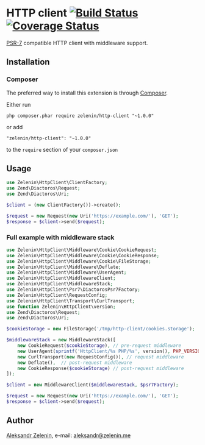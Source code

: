 # HTTP client [![Build Status](https://travis-ci.org/zelenin/http-client.svg?branch=master)](https://travis-ci.org/zelenin/http-client) [![Coverage Status](https://coveralls.io/repos/github/zelenin/http-client/badge.svg?branch=master)](https://coveralls.io/github/zelenin/http-client?branch=master)

[PSR-7](http://www.php-fig.org/psr/psr-7/) compatible HTTP client with middleware support.

## Installation

### Composer

The preferred way to install this extension is through [Composer](http://getcomposer.org/).

Either run

```
php composer.phar require zelenin/http-client "~1.0.0"
```

or add

```
"zelenin/http-client": "~1.0.0"
```

to the ```require``` section of your ```composer.json```

## Usage

```php
use Zelenin\HttpClient\ClientFactory;
use Zend\Diactoros\Request;
use Zend\Diactoros\Uri;

$client = (new ClientFactory())->create();

$request = new Request(new Uri('https://example.com/'), 'GET');
$response = $client->send($request);
```

### Full example with middleware stack

```php
use Zelenin\HttpClient\Middleware\Cookie\CookieRequest;
use Zelenin\HttpClient\Middleware\Cookie\CookieResponse;
use Zelenin\HttpClient\Middleware\Cookie\FileStorage;
use Zelenin\HttpClient\Middleware\Deflate;
use Zelenin\HttpClient\Middleware\UserAgent;
use Zelenin\HttpClient\MiddlewareClient;
use Zelenin\HttpClient\MiddlewareStack;
use Zelenin\HttpClient\Psr7\DiactorosPsr7Factory;
use Zelenin\HttpClient\RequestConfig;
use Zelenin\HttpClient\Transport\CurlTransport;
use function Zelenin\HttpClient\version;
use Zend\Diactoros\Request;
use Zend\Diactoros\Uri;

$cookieStorage = new FileStorage('/tmp/http-client/cookies.storage');

$middlewareStack = new MiddlewareStack([
    new CookieRequest($cookieStorage), // pre-request middleware
    new UserAgent(sprintf('HttpClient/%s PHP/%s', version(), PHP_VERSION)), // pre-request middleware
    new CurlTransport(new RequestConfig()), // request middleware
    new Deflate(),  // post-request middleware
    new CookieResponse($cookieStorage) // post-request middleware
]);

$client = new MiddlewareClient($middlewareStack, $psr7Factory);

$request = new Request(new Uri('https://example.com/'), 'GET');
$response = $client->send($request);
```

## Author

[Aleksandr Zelenin](https://github.com/zelenin/), e-mail: [aleksandr@zelenin.me](mailto:aleksandr@zelenin.me)
